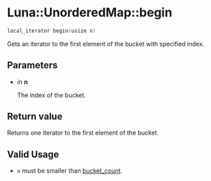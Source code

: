 # Luna::UnorderedMap::begin

```c++
local_iterator begin(usize n)
```

Gets an iterator to the first element of the bucket with specified index. 



## Parameters
* *in* **n**

    The index of the bucket. 

## Return value
Returns one iterator to the first element of the bucket. 

## Valid Usage
* `n` must be smaller than [bucket_count](class_luna_1_1_unordered_map_1ace2cb5dc8f915f78658dac76efacd4c1.md). 

